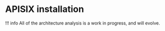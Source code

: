 # APISIX installation

!!! info All of the architecture analysis is a work in progress, and will evolve.